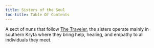 ```yaml
---
title: Sisters of the Soul
toc-title: Table Of Contents
---
```


A sect of nuns that follow [The Traveler](../setting-world/celestials.md), the sisters operate mainly in southern Kryta where they bring help, healing, and empathy to all individuals they meet.
